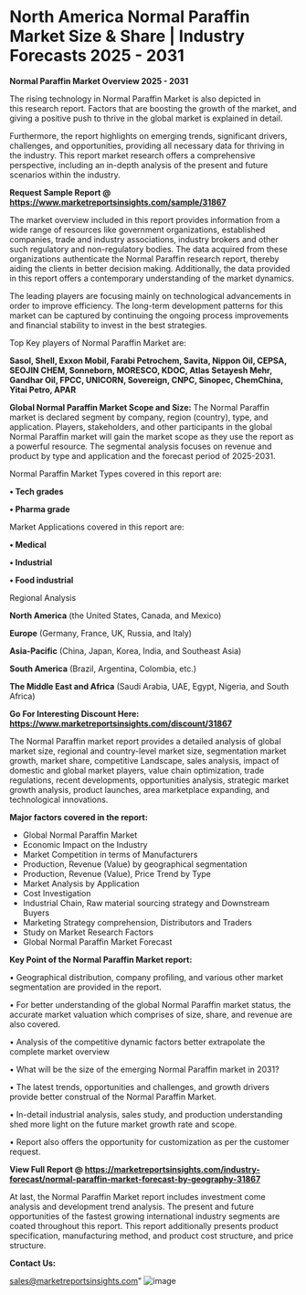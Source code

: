  # North America Normal Paraffin Market Size & Share | Industry Forecasts 2025 - 2031

<Strong> Normal Paraffin Market Overview 2025 - 2031</strong>

The rising technology in Normal Paraffin Market is also depicted in this research report. Factors that are boosting the growth of the market, and giving a positive push to thrive in the global market is explained in detail.

Furthermore, the report highlights on emerging trends, significant drivers, challenges, and opportunities, providing all necessary data for thriving in the industry. This report market research offers a comprehensive perspective, including an in-depth analysis of the present and future scenarios within the industry.

<strong>Request Sample Report @ <a href=https://www.marketreportsinsights.com/sample/31867>https://www.marketreportsinsights.com/sample/31867</a></strong>

The market overview included in this report provides information from a wide range of resources like government organizations, established companies, trade and industry associations, industry brokers and other such regulatory and non-regulatory bodies. The data acquired from these organizations authenticate the Normal Paraffin research report, thereby aiding the clients in better decision making. Additionally, the data provided in this report offers a contemporary understanding of the market dynamics.

The leading players are focusing mainly on technological advancements in order to improve efficiency. The long-term development patterns for this market can be captured by continuing the ongoing process improvements and financial stability to invest in the best strategies.

Top Key players of Normal Paraffin Market are:

<strong>Sasol, Shell, Exxon Mobil, Farabi Petrochem, Savita, Nippon Oil, CEPSA, SEOJIN CHEM, Sonneborn, MORESCO, KDOC, Atlas Setayesh Mehr, Gandhar Oil, FPCC, UNICORN, Sovereign, CNPC, Sinopec, ChemChina, Yitai Petro, APAR</strong>

<strong><b>Global Normal Paraffin Market Scope and Size:</b></strong>
The Normal Paraffin market is declared segment by company, region (country), type, and application. Players, stakeholders, and other participants in the global Normal Paraffin market will gain the market scope as they use the report as a powerful resource. The segmental analysis focuses on revenue and product by type and application and the forecast period of 2025-2031.

Normal Paraffin Market Types covered in this report are:

<strong>• Tech grades

• Pharma grade</strong>

Market Applications covered in this report are:

<strong>• Medical

• Industrial

• Food industrial</strong> 

Regional Analysis

<strong>North America</strong> (the United States, Canada, and Mexico)

<strong>Europe</strong> (Germany, France, UK, Russia, and Italy)

<strong>Asia-Pacific</strong> (China, Japan, Korea, India, and Southeast Asia)

<strong>South America</strong> (Brazil, Argentina, Colombia, etc.)

<strong>The Middle East and Africa</strong> (Saudi Arabia, UAE, Egypt, Nigeria, and South Africa)

<strong>Go For Interesting Discount Here: <a href=https://www.marketreportsinsights.com/discount/31867>https://www.marketreportsinsights.com/discount/31867</a></strong>

The Normal Paraffin market report provides a detailed analysis of global market size, regional and country-level market size, segmentation market growth, market share, competitive Landscape, sales analysis, impact of domestic and global market players, value chain optimization, trade regulations, recent developments, opportunities analysis, strategic market growth analysis, product launches, area marketplace expanding, and technological innovations.

<strong><b>Major factors covered in the report:</b></strong>
<ul>
  <li>Global Normal Paraffin Market </li>
  <li>Economic Impact on the Industry</li>
  <li>Market Competition in terms of Manufacturers</li>
  <li>Production, Revenue (Value) by geographical segmentation</li>
  <li>Production, Revenue (Value), Price Trend by Type</li>
  <li>Market Analysis by Application</li>
  <li>Cost Investigation</li>
  <li>Industrial Chain, Raw material sourcing strategy and Downstream Buyers</li>
  <li>Marketing Strategy comprehension, Distributors and Traders</li>
  <li>Study on Market Research Factors</li>
  <li>Global Normal Paraffin Market Forecast</li>
</ul>

<strong><b>Key Point of the Normal Paraffin Market report:</b></strong>

• Geographical distribution, company profiling, and various other market segmentation are provided in the report.

• For better understanding of the global Normal Paraffin market status, the accurate market valuation which comprises of size, share, and revenue are also covered.

• Analysis of the competitive dynamic factors better extrapolate the complete market overview

• What will be the size of the emerging Normal Paraffin market in 2031?

• The latest trends, opportunities and challenges, and growth drivers provide better construal of the Normal Paraffin Market.

• In-detail industrial analysis, sales study, and production understanding shed more light on the future market growth rate and scope.

• Report also offers the opportunity for customization as per the customer request.

<strong><b>View Full Report @ <a href=https://marketreportsinsights.com/industry-forecast/normal-paraffin-market-forecast-by-geography-31867>https://marketreportsinsights.com/industry-forecast/normal-paraffin-market-forecast-by-geography-31867</a></b></strong>


At last, the Normal Paraffin Market report includes investment come analysis and development trend analysis. The present and future opportunities of the fastest growing international industry segments are coated throughout this report. This report additionally presents product specification, manufacturing method, and product cost structure, and price structure.

<strong>Contact Us:</strong>

sales@marketreportsinsights.com"
![image](https://github.com/user-attachments/assets/a9171ed1-382a-4cdb-a78f-cea78aac6562)
